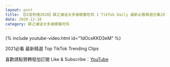 ```yaml
---
layout: post
title: 【抖音熱搜2020】薛之谦话太多被硬塞吃鸡 1 TikTok Daily 最新必看精選合集2020 12 28
date: 2020-12-28
category: 薛之谦话太多被硬塞吃鸡
---
```


{% include youtube-video.html id="1dOcsKKD3eM" %}

2021必看 最新精選 Top TikTok Trending Clips

喜歡請點贊轉發加訂閱 Like & Subscribe：[YouTube](https://www.youtube.com/channel/UCAoR7VcanIPd04uEq_GIylA/videos)

